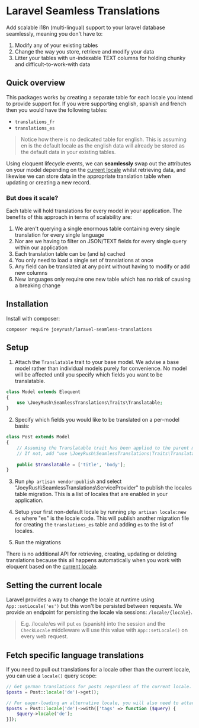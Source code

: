 # Laravel Seamless Translations
Add scalable i18n (multi-lingual) support to your laravel database seamlessly, meaning you don't have to:
1. Modify any of your existing tables
2. Change the way you store, retrieve and modify your data
3. Litter your tables with un-indexable TEXT columns for holding chunky and difficult-to-work-with data

## Quick overview
 This packages works by creating a separate table for each locale you intend to provide support for. If you were supporting english, spanish and french then you would have the following tables:
 - `translations_fr`
 - `translations_es`
 
 > Notice how there is no dedicated table for english. This is assuming en is the default locale as the english data will already be stored as the default data in your existing tables.
 
 Using eloquent lifecycle events, we can **seamlessly** swap out the attributes on your model depending on the [current locale](https://laravel.com/docs/5.7/localization#configuring-the-locale) whilst retrieving data, and likewise we can store data in the appropriate translation table when updating or creating a new record.
 
 ### But does it scale?
 Each table will hold translations for every model in your application. The benefits of this approach in terms of scalability are:
 1. We aren't querying a single enormous table containing every single translation for every single language
 2. Nor are we having to filter on JSON/TEXT fields for every single query within our application
 3. Each translation table can be (and is) cached
 4. You only need to load a single set of translations at once
 5. Any field can be translated at any point without having to modify or add new columns
 6. New languages only require one new table which has no risk of causing a breaking change 
 
 ## Installation
 Install with composer:
 ```
composer require joeyrush/laravel-seamless-translations
```

## Setup
1. Attach the `Translatable` trait to your base model. We advise a base model rather than individual models purely for convenience. No model will be affected until you specify which fields you want to be translatable.

```php
class Model extends Eloquent
{
    use \JoeyRush\SeamlessTranslations\Traits\Translatable;
}
```

2. Specify which fields you would like to be translated on a per-model basis:

```php
class Post extends Model
{
    // Assuming the Translatable trait has been applied to the parent model.
    // If not, add "use \JoeyRush\SeamlessTranslations\Traits\Translatable;" to this model.
    
    public $translatable = ['title', 'body'];
}
```

3. Run `php artisan vendor:publish` and select "JoeyRush\SeamlessTranslations\ServiceProvider" to publish the locales table migration. This is a list of locales that are enabled in your application.

4. Setup your first non-default locale by running `php artisan locale:new es` where "es" is the locale code. This will publish another migration file for creating the `translations_es` table and adding `es` to the list of locales.

5. Run the migrations

There is no additional API for retrieving, creating, updating or deleting translations because this all happens automatically when you work with eloquent based on the [current locale](https://laravel.com/docs/5.7/localization#configuring-the-locale).

## Setting the current locale
Laravel provides a way to change the locale at runtime using `App::setLocale('es')` but this won't be persisted between requests. We provide an endpoint for persisting the locale via sessions: `/locale/{locale}`.

> E.g. /locale/es will put `es` (spanish) into the session and the `CheckLocale` middleware will use this value with `App::setLocale()` on every web request.

## Fetch specific language translations
If you need to pull out translations for a locale other than the current locale, you can use a `locale()` query scope:

```php
// Get german translations for posts regardless of the current locale.
$posts = Post::locale('de')->get();

// For eager-loading an alternative locale, you will also need to attach the scope on the related model.
$posts = Post::locale('de')->with(['tags' => function ($query) {
    $query->locale('de');
}]);
```

